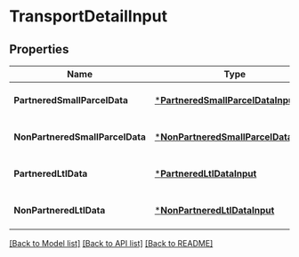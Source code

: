 # TransportDetailInput

## Properties
Name | Type | Description | Notes
------------ | ------------- | ------------- | -------------
**PartneredSmallParcelData** | [***PartneredSmallParcelDataInput**](PartneredSmallParcelDataInput.md) |  | [optional] [default to null]
**NonPartneredSmallParcelData** | [***NonPartneredSmallParcelDataInput**](NonPartneredSmallParcelDataInput.md) |  | [optional] [default to null]
**PartneredLtlData** | [***PartneredLtlDataInput**](PartneredLtlDataInput.md) |  | [optional] [default to null]
**NonPartneredLtlData** | [***NonPartneredLtlDataInput**](NonPartneredLtlDataInput.md) |  | [optional] [default to null]

[[Back to Model list]](../README.md#documentation-for-models) [[Back to API list]](../README.md#documentation-for-api-endpoints) [[Back to README]](../README.md)

